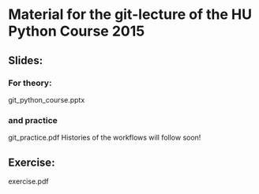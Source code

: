 # Material for the git-lecture of the HU Python Course 2015

## Slides:

### For theory:
git_python_course.pptx

### and practice
git_practice.pdf
Histories of the workflows will follow soon!

## Exercise:
exercise.pdf
